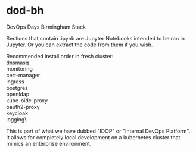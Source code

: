 # dod-bh
DevOps Days Birmingham Stack 

Sections that contain .ipynb are Jupyter Notebooks intended to be ran in Jupyter. Or you can extract the code from them if you wish.

Recommended install order in fresh cluster:\
dnsmasq\
monitoring\
cert-manager\
ingress\
postgres\
openldap\
kube-oidc-proxy\
oauth2-proxy\
keycloak\
logging\

This is part of what we have dubbed "IDOP" or "Internal DevOps Platform". It allows for completely local development on a kubernetes cluster that mimics an enterprise environment.
